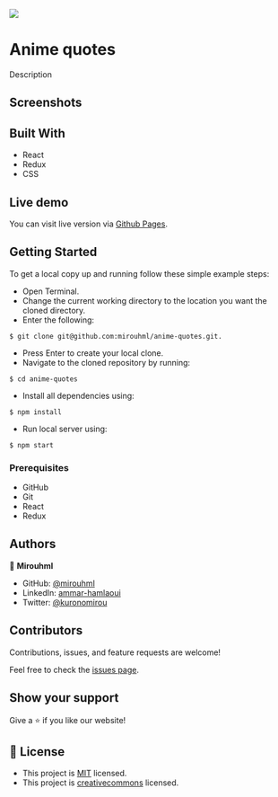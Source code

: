 ![](https://img.shields.io/badge/Microverse-blueviolet)

# Anime quotes

Description

## Screenshots


## Built With

- React
- Redux
- CSS

## Live demo

You can visit live version via [Github Pages](https://mirouhml.github.io/anime-quotes/).

## Getting Started

To get a local copy up and running follow these simple example steps:
- Open Terminal.
- Change the current working directory to the location you want the cloned directory.
- Enter the following:
```
$ git clone git@github.com:mirouhml/anime-quotes.git.
```
- Press Enter to create your local clone.
- Navigate to the cloned repository by running:
```
$ cd anime-quotes
```
- Install all dependencies using:
``` 
$ npm install
```
- Run local server using:
``` 
$ npm start
```

### Prerequisites
- GitHub
- Git
- React
- Redux


## Authors

👤 **Mirouhml**

- GitHub: [@mirouhml](https://github.com/mirouhml)
- LinkedIn: [ammar-hamlaoui](https://www.linkedin.com/in/ammar-hamlaoui-514909189/)
- Twitter: [@kuronomirou](https://twitter.com/kuronomirou)


## Contributors

Contributions, issues, and feature requests are welcome!

Feel free to check the [issues page](https://github.com/mirouhml/anime-quotes/issues).

## Show your support

Give a ⭐️ if you like our website!

## 📝 License

- This project is [MIT](./LICENSE) licensed.
- This project is [creativecommons](https://creativecommons.org/licenses/by-nc/4.0/) licensed.
